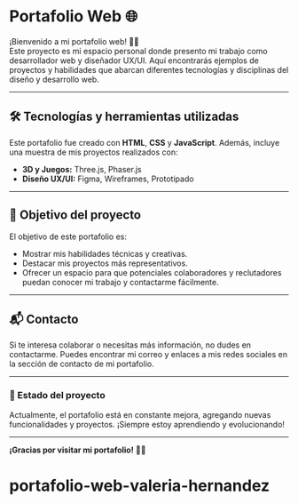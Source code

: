# Portafolio Web 🌐

¡Bienvenido a mi portafolio web! 🎨🚀  
Este proyecto es mi espacio personal donde presento mi trabajo como desarrollador web y diseñador UX/UI. Aquí encontrarás ejemplos de proyectos y habilidades que abarcan diferentes tecnologías y disciplinas del diseño y desarrollo web.

---

## 🛠️ Tecnologías y herramientas utilizadas

Este portafolio fue creado con **HTML**, **CSS** y **JavaScript**. Además, incluye una muestra de mis proyectos realizados con:  
 
- **3D y Juegos:** Three.js, Phaser.js  
- **Diseño UX/UI:** Figma, Wireframes, Prototipado  

---

## 🎯 Objetivo del proyecto

El objetivo de este portafolio es:  

- Mostrar mis habilidades técnicas y creativas.  
- Destacar mis proyectos más representativos.  
- Ofrecer un espacio para que potenciales colaboradores y reclutadores puedan conocer mi trabajo y contactarme fácilmente.  

---

<!-- ## 🌟 Características principales

- **Diseño intuitivo:** Experiencia de usuario optimizada para una navegación fluida y atractiva.  
- **Interactividad:** Uso de tecnologías dinámicas como Three.js para agregar elementos visuales impactantes.  
- **Proyectos destacados:** Incluye ejemplos de aplicaciones, videojuegos, prototipos y más.  

--- -->

## 📬 Contacto

Si te interesa colaborar o necesitas más información, no dudes en contactarme. Puedes encontrar mi correo y enlaces a mis redes sociales en la sección de contacto de mi portafolio.

---

### 🚧 Estado del proyecto  
Actualmente, el portafolio está en constante mejora, agregando nuevas funcionalidades y proyectos. ¡Siempre estoy aprendiendo y evolucionando!  

---

**¡Gracias por visitar mi portafolio!** 🌱✨
# portafolio-web-valeria-hernandez
